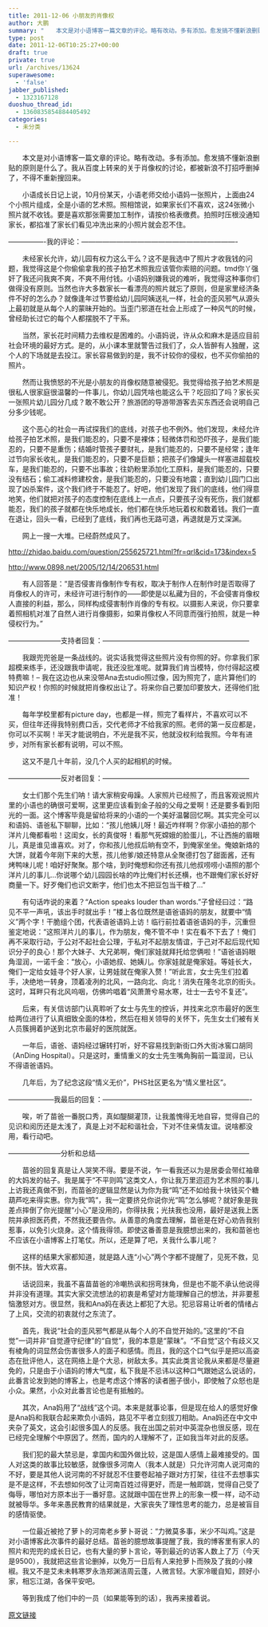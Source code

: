 ```yaml
---
title: 2011-12-06 小朋友的肖像权
author: 大鹏
summary: "　　本文是对小语博客一篇文章的评论。略有改动。多有添加。愈发搞不懂新浪删贴的原则是什么了。我从百度上转来的关于肖像权的讨论，都被新浪不打招呼删掉了，不得不重新搜回来。"
type: post
date: 2011-12-06T10:25:27+00:00
draft: true
private: true
url: /archives/13624
superawesome:
  - 'false'
jabber_published:
  - 1323167128
duoshuo_thread_id:
  - 1360835854884405492
categories:
  - 未分类

---
```

　　本文是对小语博客一篇文章的评论。略有改动。多有添加。愈发搞不懂新浪删贴的原则是什么了。我从百度上转来的关于肖像权的讨论，都被新浪不打招呼删掉了，不得不重新搜回来。

　　小语成长日记上说，10月份某天，小语老师交给小语妈一张照片，上面由24个小照片组成，全是小语的艺术照。照相馆说，如果家长们不喜欢，这24张微小照片就不收钱。要是喜欢那张需要加工制作，请按价格表缴费。拍照时压根没通知家长，都掐准了家长们看见冲洗出来的小照片就会忍不住。

&#8212;&#8212;&#8212;&#8212;&#8212;-我的评论：&#8212;&#8212;&#8212;&#8212;&#8212;&#8212;&#8212;&#8212;&#8212;&#8212;&#8212;&#8212;&#8212;&#8212;&#8212;&#8212;&#8212;&#8212;&#8212;&#8212;&#8212;&#8212;-
  
　　未经家长允许，幼儿园有权力这么干么？这不是我选中了照片才收我钱的问题，我觉得这是个你偷偷拿我的孩子拍艺术照我应该管你索赔的问题。tmd你丫强奸了我还问我爽不爽，不爽不用付钱。小语妈别嫌我说的难听，我觉得这种事你们做得没有原则。当然也许大多数家长一看漂亮的照片就忘了原则，但是家里经济条件不好的怎么办？就像逢年过节要给幼儿园阿姨送礼一样，社会的歪风邪气从源头上最初就是从每个人的蒙昧开始的。当歪门邪道在社会上形成了一种风气的时候，曾经助长过它的每个人都摆脱不了干系。
  
　　当然，家长花时间精力去维权是困难的。小语妈说，许从众和麻木是适应目前社会环境的最好方式。是的，从小课本里就警告过我们了，众人皆醉有人独醒，这个人的下场就是去投江。家长容易做到的是，我不计较你的侵权，也不买你偷拍的照片。
  
　　然而让我愤怒的不光是小朋友的肖像权随意被侵犯。我觉得给孩子拍艺术照是很私人很家庭很温馨的一件事儿，你幼儿园凭啥也能这么干？吃回扣了吗？家长买一张照片幼儿园分几成？敢不敢公开？旅游团的导游带游客去买东西还会说明自己分多少钱呢。
  
　　这个恶心的社会一再试探我们的底线，对孩子也不例外。他们发现，未经允许给孩子拍艺术照，是我们能忍的，只要不是裸体；轻微体罚和恐吓孩子，是我们能忍的，只要不是重伤；结婚时管孩子要财礼，是我们能忍的，只要不是经常；逢年过节向家长收礼，是我们能忍的，只要不是巨额；把孩子们像罐头一样塞进超载校车，是我们能忍的，只要不出事故；往奶粉里添加化工原料，是我们能忍的，只要没有结石；偷工减料修建校舍，是我们能忍的，只要没有地震；直到幼儿园门口出现了凶杀案件，这个我们终于不能忍了。好吧，他们发现了我们的底线，他们得意地笑，他们就把对孩子的态度控制在底线上一点点，只要孩子没有死伤，我们就都能忍，我们的孩子就都在快乐地成长，他们都在快乐地玩着权和数着钱。我们一直在退让，回头一看，已经到了底线，我们再也无路可退，再退就是万丈深渊。

　　网上一搜一大堆。已经蔚然成风了。
  
<http://zhidao.baidu.com/question/255625721.html?fr=qrl&cid=173&index=5>
  
<http://www.0898.net/2005/12/14/206531.html>
  
　　有人回答是：“是否侵害肖像制作专有权，取决于制作人在制作时是否取得了肖像权人的许可，未经许可进行制作的——即使是以私藏为目的，不会侵害肖像权人直接的利益，那么，同样构成侵害制作肖像的专有权。以摄影人来说，你只要拿着照相机对准了自然人进行肖像摄影，如果肖像权人不同意而强行拍照，就是一种侵权行为。”

&#8212;&#8212;&#8212;&#8212;&#8212;&#8212;&#8212;&#8211;支持者回复：&#8212;&#8212;&#8212;&#8212;&#8212;&#8212;&#8212;&#8212;&#8212;&#8212;&#8212;&#8212;&#8212;&#8212;&#8212;&#8212;&#8212;&#8212;&#8212;&#8212;&#8212;
  
　　我跟兜兜爸是一条战线的。说实话我觉得这些照片没有你照的好。你拿我们家超模来练手，还没跟我申请呢，我还没批准呢。就算我们肯当模特，你付得起这模特费嘛！&#8211; 我在这边也从来没带Ana去studio照过像，因为照完了，底片算他们的知识产权！你照的时候就把肖像权出让了。将来你自己要加印要放大，还得他们批准！
  
　　每年学校里都有picture day，也都是一样，照完了看样片，不喜欢可以不买，但往年还得我特别费口舌，交代老师才不给我家的照。老师的第一反应都是，你可以不买啊！半天才能说明白，不光是我不买，他就没权利给我照。今年有进步，对所有家长都有说明，可以不照。
  
　　这又不是几十年前，没几个人买的起相机的时候。

&#8212;&#8212;&#8212;&#8212;&#8212;&#8212;&#8212;&#8211;反对者回复：&#8212;&#8212;&#8212;&#8212;&#8212;&#8212;&#8212;&#8212;&#8212;&#8212;&#8212;&#8212;&#8212;&#8212;&#8212;&#8212;&#8212;&#8212;&#8212;&#8212;&#8212;
  
　　女士们那个先生们呐！请大家稍安毋躁。人家照片已经照了，而且客观说照片里的小语也的确很可爱啊，这里更应该看到金子般的父母之爱啊！还是要多看到阳光的一面。这个博客毕竟是留给将来的小语的一个美好温馨回忆啊。其实完全可以和语妈、语爸私下聊聊，比如：“孩儿他姨儿呀！最近咋样啊？你家小语拍的那个洋片儿俺都看啦！这闺女，长的真俊呀！看那气死嫦娥的脸蛋儿，不让西施的眉眼儿，真是谁见谁喜欢。对了，你和孩儿他叔后晌有空不，到俺家坐坐。俺娘新烙的大饼，就着今年刚下来的大葱，孩儿他爹/娘还特意从全聚德打包了甜面酱，还有烤鸭味儿呢！咱好好聚聚。那个啥，到时俺想和你还有孩儿他叔唠唠小语照的那个洋片儿的事儿…你说哪个幼儿园园长啥的咋比俺们村长还横，也不跟俺们家长好好商量一下。好歹俺们也识文断字，他们也太不把豆包当干粮了&#8230;”
  
　　有句话咋说的来着？“Action speaks louder than words.”子曾经曰过：“路见不平一声吼，该出手时就出手！”楼上各位既然是语爸语妈的朋友，就要中“情义”两个字！干脆组个团，代表语爸语妈上访！临行前拉着语爸语妈的手，沉重但鉴定地说：“这照洋片儿的事儿，作为朋友，俺不管不中！实在看不下去了！俺们再不采取行动，于公对不起社会公理，于私对不起朋友情谊，于己对不起后现代知识分子的良心！那个大妹子、大兄弟啊，俺们家娃就拜托给您俩啦！”语爸语妈眼角湿润，一诺千金：“放心，小语她叔、她姨儿。你家娃就是俺家娃。等娃长大，俺们一定给女娃寻个好人家，让男娃就在俺家入赘！”听此言，女士先生们拉着手，决绝地一转身，顶着凌冽的北风，一路向北、向北！消失在隆冬北京的街头。这时，耳畔只有北风呜咽，仿佛吟唱着“风萧萧兮易水寒，壮士一去兮不复还”。
  
　　后来，有关信访部门认真聆听了女士与先生的控诉，并找来北京市最好的医生给两位进行了认真细致全面的体检，然后在相关领导的关怀下，先生女士们被有关人员簇拥着护送到北京市最好的医院就医。
  
　　一年后，语爸、语妈经过辗转打听，好不容易找到新街口外大街冰窖口胡同（AnDing Hospital）。只是这时，重情重义的女士先生嘴角胸前一篇湿润，已认不得语爸语妈。
  
　　几年后，为了纪念这段“情义无价”，PHS社区更名为“情义里社区”。

&#8212;&#8212;&#8212;&#8212;&#8212;&#8212;&#8211;我最后的回复：&#8212;&#8212;&#8212;&#8212;&#8212;&#8212;&#8212;&#8212;&#8212;&#8212;&#8212;&#8212;&#8212;&#8212;&#8212;&#8212;&#8212;&#8212;&#8212;&#8212;&#8212;-
  
　　唉，听了苗爸一番脱口秀，真如醍醐灌顶，让我羞愧得无地自容，觉得自己的见识和阅历还是太浅了，真是上对不起和谐社会，下对不住亲情友谊。说啥都没用，看行动吧。

&#8212;&#8212;&#8212;&#8212;&#8212;&#8212;&#8212;&#8211;分析和总结&#8212;&#8212;&#8212;&#8212;&#8212;&#8212;&#8212;&#8212;&#8212;&#8212;&#8212;&#8212;&#8212;&#8212;&#8212;&#8212;&#8212;&#8212;&#8212;&#8212;&#8212;&#8212;
  
　　苗爸的回复真是让人哭笑不得。要是不说，乍一看我还以为是居委会带红袖章的大妈发的帖子。我是属于“不平则鸣”这类文人，你让我万里迢迢为艺术照的事儿上访我还真做不到，而苗爸的逻辑显然是认为你为我“鸣”还不如给我十块钱买个糖葫芦吃来得实惠。你为我“鸣”，我一定要挤兑你说你光“鸣”怎么够呢？就好象是我差点摔倒了你光提醒“小心”是没用的，你得扶我；光扶我也没用，最好是送我上医院并承担医药费，不然我还要告你。从善意的角度去理解，苗爸是在好心劝告我别惹事，以免引火烧身。这个情我得领。即使这番善意是我臆想出来的，我和苗爸也不应该在小语博客上打笔仗。所以，还是算了吧，关我什么事儿呢？
  
　　这样的结果大家都知道，就是路人连“小心”两个字都不提醒了，见死不救，见倒不扶。皆大欢喜。
  
　　话说回来，我虽不喜苗苗爸的冷嘲热讽和拐弯抹角，但是也不能不承认他说得并非没有道理。其实大家交流想法的初衷是希望对方能理解自己的想法，并非要惹恼激怒对方。很显然，我和Ana妈在表达上都犯了大忌。犯忌容易让听者的情绪占了上风，交流的初衷就付之东流了。
  
　　首先，我说“社会的歪风邪气都是从每个人的不自觉开始的。”这里的“不自觉”一词并非“自觉遵守纪律”的“自觉”，我的本意是“蒙昧”。“不自觉”这个有歧义又有棱角的词显然会伤害很多人的面子和感情。而且，我的这个口气似乎是把以高姿态在批评他人，这在网络上是个大忌，树敌太多。其实此类言论我从来都是尽量避免的，只是由于小语妈的博大气度，私下我是不忌讳以这种口气跟她这么说话的，此番言论发到她的博客上，也是考虑这个博客的读者圈子很小，即使触了众怒也是小众。果然，小众对此番言论也是有抵触的。
  
　　其次，Ana妈用了“战线”这个词。本来是就事论事，但是现在给人的感觉好像是Ana妈和我联合起来欺负小语妈，路见不平者立刻拔刀相助。Ana妈还在中文中夹杂了英文，这会引起很多国人的反感。我在出国之前对中英混杂也很反感，现在已经完全理解个中原因了。然而，国内的人理解不了，正如我当年对此的反感。
  
　　我们犯的最大禁忌是，拿国内和国外做比较，这是国人感情上最难接受的。国人对这类的故事比较敏感，就像很多河南人（我本人就是）只允许河南人说河南的不好，要是其他人说河南的不好就忍不住要卷起袖子跟对方打架，往往不去想事实是不是这样，不去想如何改了让河南百姓过得更好，而是一触即跳，觉得自己受了侮辱，哪怕对方原本出于一番好意。这就跟中国在世界上的形象一模一样，动不动就被辱华。多年来愚民教育的结果就是，大家丧失了理性思考的能力，总是被盲目的感情驱使。
  
　　一位最近被抢了萝卜的河南老乡萝卜哥说：“力微莫多事，米少不叫鸡。”这是对小语博客此次事件的最好总结。苗爸的臆想故事提醒了我，我的博客里有家人的照片和兜兜的成长日记，也有大量的萝卜言论，等到最近的访客人数上了万（今天是9500），我就把这些言论删掉，以免万一日后有人来抢萝卜而殃及了我的小辣椒。我又不是艾未未韩寒罗永浩郑渊洁周云蓬，人微言轻。大家冷暖自知，顾好小家，相忘江湖，各保平安吧。
  
　　等到我成了他们中的一员（如果能等到的话），我再来接着说。

[原文链接](http://dapengde.com/archives/13624)

